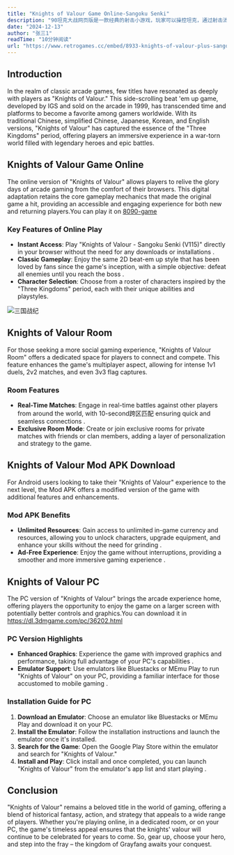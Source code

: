 ```yaml
---
title: "Knights of Valour Game Online-Sangoku Senki"
description: "90坦克大战网页版是一款经典的射击小游戏，玩家可以操控坦克，通过射击消灭敌方坦克，同时保护己方基地。游戏操作简单，支持单人或双人模式。"
date: "2024-12-13"
author: "张三1"
readTime: "10分钟阅读"
url: "https://www.retrogames.cc/embed/8933-knights-of-valour-plus-sangoku-senki-plus-v119.html"
---
```


## Introduction

In the realm of classic arcade games, few titles have resonated as deeply with players as "Knights of Valour." This side-scrolling beat 'em up game, developed by IGS and sold on the arcade in 1999, has transcended time and platforms to become a favorite among gamers worldwide. With its traditional Chinese, simplified Chinese, Japanese, Korean, and English versions, "Knights of Valour" has captured the essence of the "Three Kingdoms" period, offering players an immersive experience in a war-torn world filled with legendary heroes and epic battles.

## Knights of Valour Game Online

The online version of "Knights of Valour" allows players to relive the glory days of arcade gaming from the comfort of their browsers. This digital adaptation retains the core gameplay mechanics that made the original game a hit, providing an accessible and engaging experience for both new and returning players.You can play it on [8090-game](https://8090-game.online)

### Key Features of Online Play

- **Instant Access**: Play "Knights of Valour - Sangoku Senki (V115)" directly in your browser without the need for any downloads or installations .
- **Classic Gameplay**: Enjoy the same 2D beat-em up style that has been loved by fans since the game's inception, with a simple objective: defeat all enemies until you reach the boss .
- **Character Selection**: Choose from a roster of characters inspired by the "Three Kingdoms" period, each with their unique abilities and playstyles.

![三国战纪](/images/knights-of-valour-game.jpg)

## Knights of Valour Room

For those seeking a more social gaming experience, "Knights of Valour Room" offers a dedicated space for players to connect and compete. This feature enhances the game's multiplayer aspect, allowing for intense 1v1 duels, 2v2 matches, and even 3v3 flag captures.

### Room Features

- **Real-Time Matches**: Engage in real-time battles against other players from around the world, with 10-second跨区匹配 ensuring quick and seamless connections .
- **Exclusive Room Mode**: Create or join exclusive rooms for private matches with friends or clan members, adding a layer of personalization and strategy to the game.

## Knights of Valour Mod APK Download

For Android users looking to take their "Knights of Valour" experience to the next level, the Mod APK offers a modified version of the game with additional features and enhancements.

### Mod APK Benefits

- **Unlimited Resources**: Gain access to unlimited in-game currency and resources, allowing you to unlock characters, upgrade equipment, and enhance your skills without the need for grinding .
- **Ad-Free Experience**: Enjoy the game without interruptions, providing a smoother and more immersive gaming experience .

## Knights of Valour PC

The PC version of "Knights of Valour" brings the arcade experience home, offering players the opportunity to enjoy the game on a larger screen with potentially better controls and graphics.You can download it in https://dl.3dmgame.com/pc/36202.html

### PC Version Highlights

- **Enhanced Graphics**: Experience the game with improved graphics and performance, taking full advantage of your PC's capabilities .
- **Emulator Support**: Use emulators like Bluestacks or MEmu Play to run "Knights of Valour" on your PC, providing a familiar interface for those accustomed to mobile gaming .

### Installation Guide for PC

1. **Download an Emulator**: Choose an emulator like Bluestacks or MEmu Play and download it on your PC.
2. **Install the Emulator**: Follow the installation instructions and launch the emulator once it's installed.
3. **Search for the Game**: Open the Google Play Store within the emulator and search for "Knights of Valour."
4. **Install and Play**: Click install and once completed, you can launch "Knights of Valour" from the emulator's app list and start playing .

## Conclusion

"Knights of Valour" remains a beloved title in the world of gaming, offering a blend of historical fantasy, action, and strategy that appeals to a wide range of players. Whether you're playing online, in a dedicated room, or on your PC, the game's timeless appeal ensures that the knights' valour will continue to be celebrated for years to come. So, gear up, choose your hero, and step into the fray – the kingdom of Grayfang awaits your conquest.